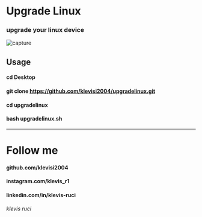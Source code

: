 # Upgrade Linux
### upgrade your linux device 

![capture](https://user-images.githubusercontent.com/62477193/108432924-c1b47280-720a-11eb-95a3-12c1fdbb847b.png)

## Usage 
#### cd Desktop
#### git clone https://github.com/klevisi2004/upgradelinux.git
#### cd upgradelinux
#### bash upgradelinux.sh
------------------------------------------------------
# Follow me
#### github.com/klevisi2004
#### instagram.com/klevis_r1
#### linkedin.com/in/klevis-ruci
###### klevis ruci
